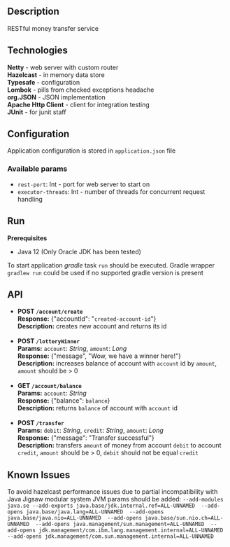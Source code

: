 ## Description

RESTful money transfer service

## Technologies

**Netty**  - web server with custom router <br>
**Hazelcast** - in memory data store <br>
**Typesafe** - configuration <br>
**Lombok** - pills from checked exceptions headache <br>
**org.JSON** - JSON implementation <br>
**Apache Http Client** - client for integration testing <br>
**JUnit** - for junit staff

## Configuration

Application configuration is stored in `application.json` file

### Available params

- `rest-port`: Int - port for web server to start on
- `executor-threads`: Int - number of threads for concurrent request handling

## Run

**Prerequisites**
- Java 12 (Only Oracle JDK has been tested)

To start application *gradle* task `run` should be executed. Gradle wrapper `gradlew run` could be used if no supported gradle version is present

## API

- **POST `/account/create`** <br>
**Response:** {"accountId": "`created-account-id`"} <br>
**Description:** creates new account and returns its id <br><br>
- **POST `/lotteryWinner`** <br>
**Params:** `account`: *String*, `amount`: *Long* <br>
**Response:** {"message", "Wow, we have a winner here!"} <br> 
**Description:** increases balance of account with `account` id by `amount`, `amount` should be > 0 <br><br>
- **GET `/account/balance`** <br>
**Params:** `account`: *String* <br>
**Response:** {"balance": `balance`} <br>
**Description:** returns `balance` of account with `account` id <br><br>
- **POST `/transfer`** <br>
**Params:** `debit`: *String*, `credit`: *String*, `amount`: *Long* <br>
**Response:** {"message": "Transfer successful"} <br>
**Description:** transfers `amount` of money from account `debit` to account `credit`, `amount` should be > 0, `debit` should not be equal `credit`<br>

## Known Issues

To avoid hazelcast performance issues due to partial incompatibility with Java Jigsaw modular system JVM params should be added: `--add-modules java.se --add-exports java.base/jdk.internal.ref=ALL-UNNAMED  --add-opens java.base/java.lang=ALL-UNNAMED  --add-opens java.base/java.nio=ALL-UNNAMED  --add-opens java.base/sun.nio.ch=ALL-UNNAMED  --add-opens java.management/sun.management=ALL-UNNAMED  --add-opens jdk.management/com.ibm.lang.management.internal=ALL-UNNAMED  --add-opens jdk.management/com.sun.management.internal=ALL-UNNAMED` 
